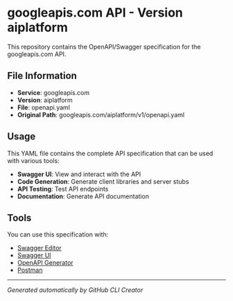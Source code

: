 # googleapis.com API - Version aiplatform

This repository contains the OpenAPI/Swagger specification for the googleapis.com API.

## File Information

- **Service**: googleapis.com
- **Version**: aiplatform
- **File**: openapi.yaml
- **Original Path**: googleapis.com/aiplatform/v1/openapi.yaml

## Usage

This YAML file contains the complete API specification that can be used with various tools:

- **Swagger UI**: View and interact with the API
- **Code Generation**: Generate client libraries and server stubs
- **API Testing**: Test API endpoints
- **Documentation**: Generate API documentation

## Tools

You can use this specification with:

- [Swagger Editor](https://editor.swagger.io/)
- [Swagger UI](https://swagger.io/tools/swagger-ui/)
- [OpenAPI Generator](https://openapi-generator.tech/)
- [Postman](https://www.postman.com/)

---

*Generated automatically by GitHub CLI Creator*
